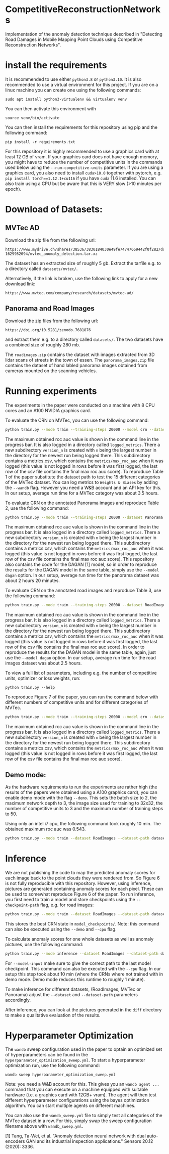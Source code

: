 # CompetitiveReconstructionNetworks

Implementation of the anomaly detection technique described in "Detecting Road Damages in Mobile Mapping Point Clouds using Competitive Reconstruction Networks".

# install the requirements

It is recommended to use either `python3.8` or `python3.10`. It is also recommended to use a virtual environment for this project. If you are on a linux machine you can create one using the following commands:

```
sudo apt install python3-virtualenv && virtualenv venv
```

You can then activate this environment with 
```
source venv/bin/activate
```

You can then install the requirements for this repository using pip and the following command:
```
pip install -r requirements.txt
```

For this repository it is highly recommended to use a graphics card with at least 12 GB of vram. If your graphics card does not have enough memory, you might have to reduce the number of competitive units in the commands used below using the `--num-competitive-units` parameter. If you are using a graphics card, you also need to install `cuda>10.0` together with pytorch, e.g. `pip install torch==1.12.1+cu116` if you have `cuda` 11.6 installed. You can also train using a CPU but be aware that this is VERY slow (>10 minutes per epoch).

# Download of Datasets:

## MVTec AD

Download the zip file from the following url:

```
https://www.mydrive.ch/shares/38536/3830184030e49fe74747669442f0f282/download/420938113-1629952094/mvtec_anomaly_detection.tar.xz
```
The dataset has an extracted size of roughly 5 gb.
Extract the tarfile e.g. to a directory called `datasets/mvtec/`.

Alternatively, if the link is broken, use the following link to apply for a new download link:
```
https://www.mvtec.com/company/research/datasets/mvtec-ad/
```

## Panorama and Road Images

Download the zip files from the following url:

```
https://doi.org/10.5281/zenodo.7681876
```
and extract them e.g. to a directory called `datasets/`. The two datasets have a combined size of roughly 280 mb.

The `roadimages.zip` contains the dataset with images extracted from 3D lidar scans of streets in the town of essen.
The `panorama_images.zip` file contains the dataset of hand labled panorama images obtained from cameras mounted on the scanning vehicles.

# Running experiments

The experiments in the paper were conducted on a machine with 8 CPU cores and an A100 NVIDIA graphics card.

To evaluate the CRN on MVTec, you can use the following command:
```bash
python train.py --mode train --training-steps 20000 --model crn --dataset MVTec --dataset-path=datasets/mvtec/cable --seed 41020
```
The maximum obtained roc auc value is shown in the command line in the progress bar. It is also logged in a directory called `logged_metrics`. There a new subdirectory `version_n` is created with `n` being the largest number in the directory for the newest run being logged there. This subdirectory
contains a metrics.csv, which contains the `metrics/max_roc_auc` when it was logged (this value is not logged in rows before it was first logged, the last row of the csv file contains the final max roc auc score).
To reproduce Table 1 of the paper substitute the dataset path to test the 15 different categories of the MVTec dataset. You can log metrics to `Weights & Biases` by adding the `--wandb` flag. However you need a W&B account and an API key for this. In our setup, average run time for a MVTec category was about 3.5 hours.

To evaluate CRN on the annotated Panorama images and reproduce Table 2, use the following command:
```bash
python train.py --mode train --training-steps 20000 --dataset Panorama --dataset-path datasets/panorama --model crn --seed 41020
```
The maximum obtained roc auc value is shown in the command line in the progress bar. It is also logged in a directory called `logged_metrics`. There a new subdirectory `version_n` is created with `n` being the largest number in the directory for the newest run being logged there.  This subdirectory
contains a metrics.csv, which contains the `metrics/max_roc_auc` when it was logged (this value is not logged in rows before it was first logged, the last row of the csv file contains the final max roc auc score).
This repository also contains the code for the DAGAN [1] model, so in order to reproduce the results for the DAGAN model in the same table, simply use the `--model dagan` option.
In our setup, average run time for the panorama dataset was about 2 hours 20 minutes.

To evaluate CRN on the annotated road images and reproduce Table 3, use the following command:
```bash
python train.py --mode train --training-steps 20000 --dataset RoadImages --dataset-path datasets/roadimages --model crn --seed 41020
```
The maximum obtained roc auc value is shown in the command line in the progress bar. It is also logged in a directory called `logged_metrics`. There a new subdirectory `version_n` is created with `n` being the largest number in the directory for the newest run being logged there.  This subdirectory
contains a metrics.csv, which contains the `metrics/max_roc_auc` when it was logged (this value is not logged in rows before it was first logged, the last row of the csv file contains the final max roc auc score).
In order to reproduce the results for the DAGAN model in the same table, again, just use the `--model dagan` option. In our setup, average run time for the road images dataset was about 2.5 hours.

To view a full list of parameters, including e.g. the number of competitive units, optimizer or loss weights, run:
```
python train.py --help
```

To reproduce Figure 7 of the paper, you can run the command below with different numbers of competitive units and for different categories of MVTec.
```bash
python train.py --mode train --training-steps 20000 --model crn --dataset MVTec --dataset-path=datasets/mvtec/cable --seed 41020 --num-competitive-units 12
```
The maximum obtained roc auc value is shown in the command line in the progress bar. It is also logged in a directory called `logged_metrics`. There a new subdirectory `version_n` is created with `n` being the largest number in the directory for the newest run being logged there.  This subdirectory
contains a metrics.csv, which contains the `metrics/max_roc_auc` when it was logged (this value is not logged in rows before it was first logged, the last row of the csv file contains the final max roc auc score).

## Demo mode:

As the hardware requirements to run the experiments are rather high (the results of the papers were obtained using a A100 graphics card), you can enable demo mode with the flag `--demo`. This sets the batch size to 2, the maximum network depth to 3, the image size used for training to 32x32, the number of competitive units to 3 and the maximum number of training steps to 50. 

Using only an intel i7 cpu, the following command took roughly 10 min. The obtained maximum roc auc was 0.543.
```bash
python train.py --mode train --dataset RoadImages --dataset-path datasets/roadimages --model crn --demo --num-workers 4 --cpu --seed 41020
```

# Inference

We are not publishing the code to map the predicted anomaly scores for each image back to the point clouds they were rendered from. So Figure 6 is not fully reproducible with this repository.
However, using inference, pictures are generated containing anomaly scores for each pixel. These can be used to somewhat reproduce Figure 6 of the paper.
To run inference, you first need to train a model and store checkpoints using the `--checkpoint-path` flag, e.g. for road images:
```bash
python train.py --mode train --dataset RoadImages --dataset-path datasets/roadimages --model crn --checkpoint-path model_checkpoints
```
This stores the best CRN state in `model_checkpoints/`. Note: this command can also be executed using the `--demo` and `--cpu` flag.

To calculate anomaly scores for one whole datasets as well as anomaly pictures, use the following command:
```bash
python train.py --mode inference --dataset RoadImages --dataset-path datasets/roadimages --model crn --model-input "model_checkpoints/last.ckpt" --image-output-path inference_images/
```
For `--model-input` make sure to give the correct path to the last model checkpoint. This command can also be executed with the `--cpu` flag.
In our setup this step took about 10 min (where the CRNs where not trained with in demo mode. Demo mode reduces this runtime to roughly 1 minute).

To make inference for different datasets, (RoadImages, MVTec or Panorama) adjust the `--dataset` and `--dataset-path` parameters accordingly.

After inference, you can look at the pictures generated in the `diff` directory to make a qualitative evaluation of the results.

# Hyperparameter Optimization

The `wandb` sweep configuration used in the paper to optain an optimized set of hyperparameters can be found in the `hyperparameter_optimization_sweep.yml`.
To start a hyperparameter optimization run, use the following command:
```
wandb sweep hyperparameter_optimization_sweep.yml
```
Note: you need a W&B account for this.
This gives you an `wandb agent ...` command that you can execute on a machine equipped with suitable hardware (i.e. a graphics card with 12GB+ vram). The
agent will then test different hyperparameter configurations using the bayes optimization algorithm. You can start multiple agents on different machines.

You can also use the `wandb_sweep.yml` file to simply test all categories of the MVTec dataset in a row. For this, simply swap the sweep configuration
filename above with `wandb_sweep.yml`.


[1] Tang, Ta-Wei, et al. "Anomaly detection neural network with dual auto-encoders GAN and its industrial inspection applications." Sensors 20.12 (2020): 3336.
